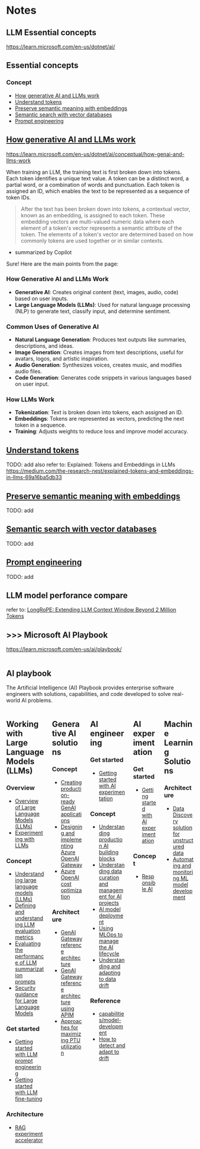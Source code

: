 # Notes

## LLM Essential concepts

https://learn.microsoft.com/en-us/dotnet/ai/

<h2 class="margin-none font-size-h6">Essential concepts</h2>
  <h3 class="display-flex is-uppercase font-size-sm border-top margin-bottom-xxs margin-top-xs padding-top-xs has-text-subtle">
    <span class="margin-right-xxs align-self-center font-size-h5 docon docon-topic-concept" aria-hidden="true"></span>
    Concept
  </h3>
  <ul class="margin-none has-line-height-reset">
    <li class="is-unstyled padding-block-xxs">
      <a class="has-external-link-indicator font-size-sm display-block" href="conceptual/how-genai-and-llms-work" data-linktype="relative-path">How generative AI and LLMs work</a>
    </li>
    <li class="is-unstyled padding-block-xxs">
      <a class="has-external-link-indicator font-size-sm display-block" href="conceptual/understanding-tokens" data-linktype="relative-path">Understand tokens</a>
    </li>
    <li class="is-unstyled padding-block-xxs">
      <a class="has-external-link-indicator font-size-sm display-block" href="conceptual/embeddings" data-linktype="relative-path">Preserve semantic meaning with embeddings</a>
    </li>
    <li class="is-unstyled padding-block-xxs">
      <a class="has-external-link-indicator font-size-sm display-block" href="conceptual/vector-databases" data-linktype="relative-path">Semantic search with vector databases</a>
    </li>
    <li class="is-unstyled padding-block-xxs">
      <a class="has-external-link-indicator font-size-sm display-block" href="conceptual/prompt-engineering-dotnet" data-linktype="relative-path">Prompt engineering</a>
    </li>
  </ul>

## <a class="has-external-link-indicator font-size-sm display-block" href="conceptual/how-genai-and-llms-work" data-linktype="relative-path">How generative AI and LLMs work</a>

https://learn.microsoft.com/en-us/dotnet/ai/conceptual/how-genai-and-llms-work

When training an LLM, the training text is first broken down into tokens. Each token identifies a unique text value. A token can be a distinct word, a partial word, or a combination of words and punctuation. Each token is assigned an ID, which enables the text to be represented as a sequence of token IDs.

> After the text has been broken down into tokens, a contextual vector, known as an embedding, is assigned to each token. These embedding vectors are multi-valued numeric data where each element of a token's vector represents a semantic attribute of the token. The elements of a token's vector are determined based on how commonly tokens are used together or in similar contexts.

- summarized by Copilot

Sure! Here are the main points from the page:

### **How Generative AI and LLMs Work**
- **Generative AI**: Creates original content (text, images, audio, code) based on user inputs.
- **Large Language Models (LLMs)**: Used for natural language processing (NLP) to generate text, classify input, and determine sentiment.

### **Common Uses of Generative AI**
- **Natural Language Generation**: Produces text outputs like summaries, descriptions, and ideas.
- **Image Generation**: Creates images from text descriptions, useful for avatars, logos, and artistic inspiration.
- **Audio Generation**: Synthesizes voices, creates music, and modifies audio files.
- **Code Generation**: Generates code snippets in various languages based on user input.

### **How LLMs Work**
- **Tokenization**: Text is broken down into tokens, each assigned an ID.
- **Embeddings**: Tokens are represented as vectors, predicting the next token in a sequence.
- **Training**: Adjusts weights to reduce loss and improve model accuracy.

## <a class="has-external-link-indicator font-size-sm display-block" href="conceptual/understanding-tokens" data-linktype="relative-path">Understand tokens</a>

TODO: add
also refer to: Explained: Tokens and Embeddings in LLMs
https://medium.com/the-research-nest/explained-tokens-and-embeddings-in-llms-69a16ba5db33


## <a class="has-external-link-indicator font-size-sm display-block" href="conceptual/embeddings" data-linktype="relative-path">Preserve semantic meaning with embeddings</a>

TODO: add

## <a class="has-external-link-indicator font-size-sm display-block" href="conceptual/vector-databases" data-linktype="relative-path">Semantic search with vector databases</a>

TODO: add

## <a class="has-external-link-indicator font-size-sm display-block" href="conceptual/prompt-engineering-dotnet" data-linktype="relative-path">Prompt engineering</a>

TODO: add

## LLM model perforance compare

refer to: [LongRoPE: Extending LLM Context Window Beyond 2 Million Tokens](https://github.com/microsoft/LongRoPE)

## >>> Microsoft AI Playbook

https://learn.microsoft.com/en-us/ai/playbook/

<section id="landing-head">
	<div class="padding-top-xxs padding-bottom-xs">
		<div class="columns">
			<div class="column is-full">
				<h1 class="font-size-h2">AI playbook</h1>
					<p class="margin-top-xxs has-line-height-reset">The Artificial Intelligence (AI) Playbook provides enterprise software engineers with solutions, capabilities, and code developed to solve real-world AI problems.</p>
			</div>
		</div>
	</div>
</section>

<section id="landing-content" class="padding-block-xs">
	<div class="columns is-masonry is-three-masonry-columns">
			<div class="column is-12 is-4-desktop">
				<div class="box box-shadow-medium margin-none margin-xxs-desktop">
					<h2 class="margin-none font-size-h6">Working with Large Language Models (LLMs)</h2>
						<h3 class="display-flex is-uppercase font-size-sm border-top margin-bottom-xxs margin-top-xs padding-top-xs has-text-subtle">
							<span class="margin-right-xxs align-self-center font-size-h5 docon docon-topic-overview" aria-hidden="true"></span>
							Overview
						</h3>
						<ul class="margin-none has-line-height-reset">
							<li class="is-unstyled padding-block-xxs">
								<a class="has-external-link-indicator font-size-sm display-block" href="technology-guidance/generative-ai/working-with-llms/" data-linktype="relative-path">Overview of Large Language Models (LLMs)</a>
							</li>
							<li class="is-unstyled padding-block-xxs">
								<a class="has-external-link-indicator font-size-sm display-block" href="technology-guidance/generative-ai/working-with-llms/experiment-recommend" data-linktype="relative-path">Experimenting with LLMs</a>
							</li>
						</ul>
						<h3 class="display-flex is-uppercase font-size-sm border-top margin-bottom-xxs margin-top-xs padding-top-xs has-text-subtle">
							<span class="margin-right-xxs align-self-center font-size-h5 docon docon-topic-concept" aria-hidden="true"></span>
							Concept
						</h3>
						<ul class="margin-none has-line-height-reset">
							<li class="is-unstyled padding-block-xxs">
								<a class="has-external-link-indicator font-size-sm display-block" href="technology-guidance/generative-ai/getting-started/use-case-recommend" data-linktype="relative-path">Understanding large language models (LLMs)</a>
							</li>
							<li class="is-unstyled padding-block-xxs">
								<a class="has-external-link-indicator font-size-sm display-block" href="technology-guidance/generative-ai/working-with-llms/evaluation/list-of-eval-metrics" data-linktype="relative-path">Defining and understanding LLM evaluation metrics</a>
							</li>
							<li class="is-unstyled padding-block-xxs">
								<a class="has-external-link-indicator font-size-sm display-block" href="technology-guidance/generative-ai/working-with-llms/evaluation/g-eval-metric-for-summarization" data-linktype="relative-path">Evaluating the performance of LLM summarization prompts</a>
							</li>
							<li class="is-unstyled padding-block-xxs">
								<a class="has-external-link-indicator font-size-sm display-block" href="technology-guidance/generative-ai/mlops-in-openai/security/security-recommend" data-linktype="relative-path">Security guidance for Large Language Models</a>
							</li>
						</ul>
						<h3 class="display-flex is-uppercase font-size-sm border-top margin-bottom-xxs margin-top-xs padding-top-xs has-text-subtle">
							<span class="margin-right-xxs align-self-center font-size-h5 docon docon-topic-get-started" aria-hidden="true"></span>
							Get started
						</h3>
						<ul class="margin-none has-line-height-reset">
							<li class="is-unstyled padding-block-xxs">
								<a class="has-external-link-indicator font-size-sm display-block" href="technology-guidance/generative-ai/working-with-llms/prompt-engineering" data-linktype="relative-path">Getting started with LLM prompt engineering</a>
							</li>
							<li class="is-unstyled padding-block-xxs">
								<a class="has-external-link-indicator font-size-sm display-block" href="technology-guidance/generative-ai/working-with-llms/fine-tuning" data-linktype="relative-path">Getting started with LLM fine-tuning</a>
							</li>
						</ul>
						<h3 class="display-flex is-uppercase font-size-sm border-top margin-bottom-xxs margin-top-xs padding-top-xs has-text-subtle">
							<span class="margin-right-xxs align-self-center font-size-h5 docon docon-topic-architecture" aria-hidden="true"></span>
							Architecture
						</h3>
						<ul class="margin-none has-line-height-reset">
							<li class="is-unstyled padding-block-xxs">
								<a class="has-external-link-indicator font-size-sm display-block" href="solutions/generative-ai/rag-experiment-accelerator" data-linktype="relative-path">RAG experiment accelerator</a>
							</li>
						</ul>
				</div>
			</div>
			<div class="column is-12 is-4-desktop">
				<div class="box box-shadow-medium margin-none margin-xxs-desktop">
					<h2 class="margin-none font-size-h6">Generative AI solutions</h2>
						<h3 class="display-flex is-uppercase font-size-sm border-top margin-bottom-xxs margin-top-xs padding-top-xs has-text-subtle">
							<span class="margin-right-xxs align-self-center font-size-h5 docon docon-topic-concept" aria-hidden="true"></span>
							Concept
						</h3>
						<ul class="margin-none has-line-height-reset">
							<li class="is-unstyled padding-block-xxs">
								<a class="has-external-link-indicator font-size-sm display-block" href="technology-guidance/generative-ai/" data-linktype="relative-path">Creating production-ready GenAI applications</a>
							</li>
							<li class="is-unstyled padding-block-xxs">
								<a class="has-external-link-indicator font-size-sm display-block" href="technology-guidance/generative-ai/dev-starters/genai-gateway/" data-linktype="relative-path">Designing and implementing Azure OpenAI Gateway</a>
							</li>
							<li class="is-unstyled padding-block-xxs">
								<a class="has-external-link-indicator font-size-sm display-block" href="technology-guidance/generative-ai/dev-starters/genai-gateway/cost-optimization" data-linktype="relative-path">Azure OpenAI cost optimization</a>
							</li>
						</ul>
						<h3 class="display-flex is-uppercase font-size-sm border-top margin-bottom-xxs margin-top-xs padding-top-xs has-text-subtle">
							<span class="margin-right-xxs align-self-center font-size-h5 docon docon-topic-architecture" aria-hidden="true"></span>
							Architecture
						</h3>
						<ul class="margin-none has-line-height-reset">
							<li class="is-unstyled padding-block-xxs">
								<a class="has-external-link-indicator font-size-sm display-block" href="solutions/generative-ai/genai-gateway/" data-linktype="relative-path">GenAI Gateway reference architecture</a>
							</li>
							<li class="is-unstyled padding-block-xxs">
								<a class="has-external-link-indicator font-size-sm display-block" href="technology-guidance/generative-ai/dev-starters/genai-gateway/reference-architectures/apim-based" data-linktype="relative-path">GenAI Gateway reference architecture using APIM</a>
							</li>
							<li class="is-unstyled padding-block-xxs">
								<a class="has-external-link-indicator font-size-sm display-block" href="solutions/generative-ai/genai-gateway/maximise-ptu-utilization" data-linktype="relative-path">Approaches for maximizing PTU utilization</a>
							</li>
						</ul>
				</div>
			</div>
			<div class="column is-12 is-4-desktop">
				<div class="box box-shadow-medium margin-none margin-xxs-desktop">
					<h2 class="margin-none font-size-h6">AI engineering</h2>
						<h3 class="display-flex is-uppercase font-size-sm border-top margin-bottom-xxs margin-top-xs padding-top-xs has-text-subtle">
							<span class="margin-right-xxs align-self-center font-size-h5 docon docon-topic-get-started" aria-hidden="true"></span>
							Get started
						</h3>
						<ul class="margin-none has-line-height-reset">
							<li class="is-unstyled padding-block-xxs">
								<a class="has-external-link-indicator font-size-sm display-block" href="capabilities/experimentation/" data-linktype="relative-path">Getting started with AI experimentation</a>
							</li>
						</ul>
						<h3 class="display-flex is-uppercase font-size-sm border-top margin-bottom-xxs margin-top-xs padding-top-xs has-text-subtle">
							<span class="margin-right-xxs align-self-center font-size-h5 docon docon-topic-concept" aria-hidden="true"></span>
							Concept
						</h3>
						<ul class="margin-none has-line-height-reset">
							<li class="is-unstyled padding-block-xxs">
								<a class="has-external-link-indicator font-size-sm display-block" href="capabilities/" data-linktype="relative-path">Understanding production AI building blocks</a>
							</li>
							<li class="is-unstyled padding-block-xxs">
								<a class="has-external-link-indicator font-size-sm display-block" href="capabilities/data-curation/" data-linktype="relative-path">Understanding data curation and management for AI projects</a>
							</li>
							<li class="is-unstyled padding-block-xxs">
								<a class="has-external-link-indicator font-size-sm display-block" href="capabilities/deployment/" data-linktype="relative-path">AI model deployment</a>
							</li>
							<li class="is-unstyled padding-block-xxs">
								<a class="has-external-link-indicator font-size-sm display-block" href="capabilities/ml-lifecycle-management/" data-linktype="relative-path">Using MLOps to manage the AI lifecycle</a>
							</li>
							<li class="is-unstyled padding-block-xxs">
								<a class="has-external-link-indicator font-size-sm display-block" href="technology-guidance/mlops/drift-overview" data-linktype="relative-path">Understanding and adapting to data drift</a>
							</li>
						</ul>
						<h3 class="display-flex is-uppercase font-size-sm border-top margin-bottom-xxs margin-top-xs padding-top-xs has-text-subtle">
							<span class="margin-right-xxs align-self-center font-size-h5 docon docon-topic-reference" aria-hidden="true"></span>
							Reference
						</h3>
						<ul class="margin-none has-line-height-reset">
							<li class="is-unstyled padding-block-xxs">
								<a class="has-external-link-indicator font-size-sm display-block" href="capabilities/model-development/" data-linktype="relative-path">capabilities/model-development</a>
							</li>
							<li class="is-unstyled padding-block-xxs">
								<a class="has-external-link-indicator font-size-sm display-block" href="technology-guidance/mlops/drift-overview" data-linktype="relative-path">How to detect and adapt to drift</a>
							</li>
						</ul>
				</div>
			</div>
			<div class="column is-12 is-4-desktop">
				<div class="box box-shadow-medium margin-none margin-xxs-desktop">
					<h2 class="margin-none font-size-h6">AI experimentation</h2>
						<h3 class="display-flex is-uppercase font-size-sm border-top margin-bottom-xxs margin-top-xs padding-top-xs has-text-subtle">
							<span class="margin-right-xxs align-self-center font-size-h5 docon docon-topic-get-started" aria-hidden="true"></span>
							Get started
						</h3>
						<ul class="margin-none has-line-height-reset">
							<li class="is-unstyled padding-block-xxs">
								<a class="has-external-link-indicator font-size-sm display-block" href="capabilities/experimentation/" data-linktype="relative-path">Getting started with AI experimentation</a>
							</li>
						</ul>
						<h3 class="display-flex is-uppercase font-size-sm border-top margin-bottom-xxs margin-top-xs padding-top-xs has-text-subtle">
							<span class="margin-right-xxs align-self-center font-size-h5 docon docon-topic-concept" aria-hidden="true"></span>
							Concept
						</h3>
						<ul class="margin-none has-line-height-reset">
							<li class="is-unstyled padding-block-xxs">
								<a class="has-external-link-indicator font-size-sm display-block" href="https://microsoft.github.io/code-with-engineering-playbook/machine-learning/responsible-ai" data-linktype="external">Responsible AI</a>
							</li>
						</ul>
				</div>
			</div>
			<div class="column is-12 is-4-desktop">
				<div class="box box-shadow-medium margin-none margin-xxs-desktop">
					<h2 class="margin-none font-size-h6">Machine Learning Solutions</h2>
						<h3 class="display-flex is-uppercase font-size-sm border-top margin-bottom-xxs margin-top-xs padding-top-xs has-text-subtle">
							<span class="margin-right-xxs align-self-center font-size-h5 docon docon-topic-architecture" aria-hidden="true"></span>
							Architecture
						</h3>
						<ul class="margin-none has-line-height-reset">
							<li class="is-unstyled padding-block-xxs">
								<a class="has-external-link-indicator font-size-sm display-block" href="solutions/data-discovery/" data-linktype="relative-path">Data Discovery solution for unstructured data</a>
							</li>
							<li class="is-unstyled padding-block-xxs">
								<a class="has-external-link-indicator font-size-sm display-block" href="solutions/custom-machine-learning/automating-model-training/" data-linktype="relative-path">Automating and monitoring ML model development</a>
							</li>
						</ul>
				</div>
			</div>
	</div>
</section>
							<!-- </content> -->

